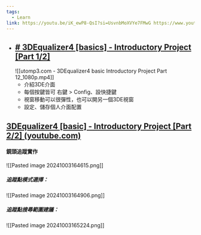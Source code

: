 ```yaml
---
tags:
  - Learn
link: https://youtu.be/iK_ewP8-QsI?si=UsvnbMoXVYe7FMwG https://www.youtube.com/watch?v=pyqcVhwYZwE
---
```


- ## [# 3DEqualizer4 [basics] - Introductory Project [Part 1/2]](https://youtu.be/iK_ewP8-QsI?si=UsvnbMoXVYe7FMwG) 
	![[utomp3.com - 3DEqualizer4 basic  Introductory Project Part 12_1080p.mp4]]
	- 介紹3DE介面
	- 每個按鍵皆可 右鍵 > Config、設快捷鍵
	- 視窗移動可以很彈性，也可以開另一個3DE視窗
	- 設定、儲存個人介面配置


## [3DEqualizer4 [basic] - Introductory Project [Part 2/2] (youtube.com)](https://www.youtube.com/watch?v=pyqcVhwYZwE)
#### 鏡頭追蹤實作 
![[Pasted image 20241003164615.png]]
##### 追蹤點模式選擇：
![[Pasted image 20241003164906.png]]
##### 追蹤點搜尋範圍建議：
![[Pasted image 20241003165224.png]]
